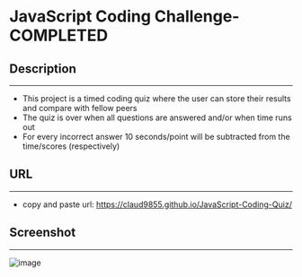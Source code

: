 # JavaScript Coding Challenge-COMPLETED

## Description
-------------- 
- This project is a timed coding quiz where the user can store their results and compare with fellow peers
- The quiz is over when all questions are answered and/or when time runs out
- For every incorrect answer 10 seconds/point will be subtracted from the time/scores (respectively)

## URL
------
- copy and paste url: https://claud9855.github.io/JavaScript-Coding-Quiz/

## Screenshot
-------------
![image](https://user-images.githubusercontent.com/37052240/182287730-a0dff11c-8dc7-47a3-af4f-9d5700686ac3.png)
